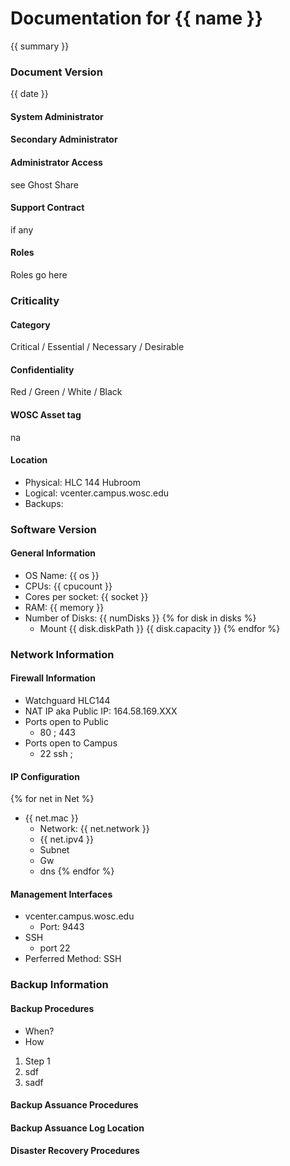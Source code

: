 # Documentation for {{ name }}
{{ summary }}

### Document Version
{{ date }}

#### System Administrator

#### Secondary Administrator

#### Administrator Access

see Ghost Share

#### Support Contract

if any

#### Roles

Roles go here

### Criticality 

#### Category
Critical / Essential / Necessary / Desirable

#### Confidentiality
Red / Green / White / Black

#### WOSC Asset tag

na

#### Location
* Physical: HLC 144 Hubroom
* Logical: vcenter.campus.wosc.edu
* Backups: 


### Software Version 

#### General Information
* OS Name: {{ os }}
* CPUs: {{ cpucount }}
* Cores per socket: {{ socket }}
* RAM: {{ memory }}
* Number of Disks: {{ numDisks }}
{% for disk in disks %}
    * Mount {{ disk.diskPath }}  {{ disk.capacity }}
{% endfor %}
### Network Information
#### Firewall Information
* Watchguard HLC144
* NAT IP aka Public IP: 164.58.169.XXX 
* Ports open to Public
   * 80 ; 443 
* Ports open to Campus
   * 22 ssh ;
   
#### IP Configuration
{% for net in Net %}
* {{ net.mac }}
  * Network: {{ net.network }}
  * {{ net.ipv4 }}
  * Subnet
  * Gw
  * dns
{% endfor %}

#### Management Interfaces
* vcenter.campus.wosc.edu
  * Port: 9443
* SSH
  * port 22
* Perferred Method: SSH

### Backup Information

#### Backup Procedures
* When?
* How
1. Step 1
2. sdf
3. sadf

#### Backup Assuance Procedures

#### Backup Assuance Log Location

#### Disaster Recovery Procedures



